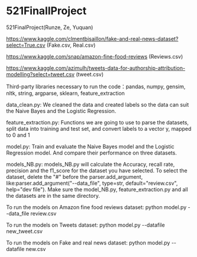 # 521FinallProject
521FinalProject(Runze, Ze, Yuquan)

https://www.kaggle.com/clmentbisaillon/fake-and-real-news-dataset?select=True.csv
  (Fake.csv, Real.csv)

https://www.kaggle.com/snap/amazon-fine-food-reviews
  (Reviews.csv)

https://www.kaggle.com/azimulh/tweets-data-for-authorship-attribution-modelling?select=tweet.csv
  (tweet.csv)

Third-party libraries necessary to run the code：pandas, numpy, gensim, nltk, string, argparse, sklearn, feature_extraction


data_clean.py: We cleaned the data and created labels so the data can suit the Naive Bayes and the Logistic Regression. 

feature_extraction.py: Functions we are going to use to parse the datasets, split data into training and test set, and convert labels to a vector y, mapped to 0 and 1

model.py: Train and evaluate the Naive Bayes model and the Logistic Regression model. And compare their performance on three datasets. 

models_NB.py: models_NB.py will calculate the Accuracy, recall rate, precision and the f1_score for the dataset you have selected. To select the dataset, delete the "#" before the parser.add_argument, like:parser.add_argument("--data_file", type=str, default="review.csv", help="dev file"). Make sure the model_NB.py, feature_extraction.py and all the datasets are in the same directory. 

To run the models on Amazon fine food reviews dataset: python model.py --data_file review.csv 

To run the models on Tweets dataset: python model.py --datafile new_tweet.csv

To run the models on Fake and real news dataset: python model.py --datafile new.csv
